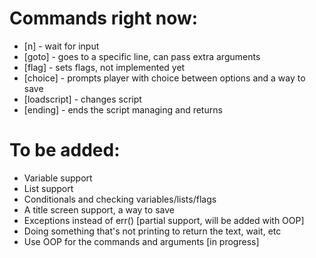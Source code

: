 # Commands right now:
- [n] - wait for input
- [goto] - goes to a specific line, can pass extra arguments
- [flag] - sets flags, not implemented yet
- [choice] - prompts player with choice between options and a way to save
- [loadscript] - changes script
- [ending] - ends the script managing and returns
# To be added:
- Variable support
- List support
- Conditionals and checking variables/lists/flags
- A title screen support, a way to save
- Exceptions instead of err() [partial support, will be added with OOP]
- Doing something that's not printing to return the text, wait, etc
- Use OOP for the commands and arguments [in progress]